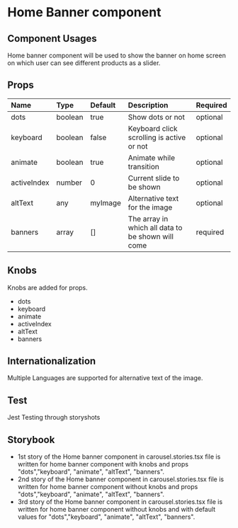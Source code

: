 # Home Banner component

## Component Usages

 Home banner component will be used to show the banner on home screen on which user can see different products as a slider.

## Props

| Name | Type | Default | Description | Required
|:---|:-----|:--------|:------------|-----------
| dots | boolean | true | Show dots or not  | optional |
| keyboard | boolean | false | Keyboard click scrolling is active or not | optional |
| animate | boolean | true | Animate while transition | optional |
| activeIndex | number | 0 | Current slide to be shown | optional |
| altText | any | myImage | Alternative text for the image | optional |
| banners | array | [] | The array in which all data to be shown will come | required |


## Knobs

Knobs are added for props.

- dots
- keyboard
- animate
- activeIndex
- altText
- banners

## Internationalization

Multiple Languages are supported for alternative text of the image.

## Test

Jest Testing through storyshots

## Storybook

- 1st story of the Home banner component in carousel.stories.tsx file is written for home banner component with knobs and props "dots","keyboard", "animate", "altText", "banners".
- 2nd story of the Home banner component in carousel.stories.tsx file is written for home banner component without knobs and props "dots","keyboard", "animate", "altText", "banners".
- 3rd story of the Home banner component in carousel.stories.tsx file is written for home banner component without knobs and with default values for "dots","keyboard", "animate", "altText", "banners".